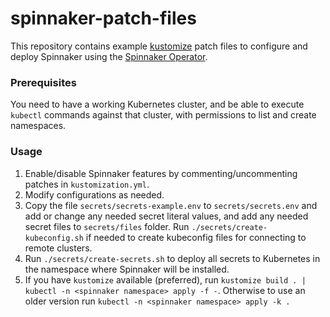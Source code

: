 # spinnaker-patch-files

This repository contains example [kustomize](https://kustomize.io) patch files to configure and deploy Spinnaker using the [Spinnaker Operator](https://github.com/armory/spinnaker-operator).

### Prerequisites

You need to have a working Kubernetes cluster, and be able to execute `kubectl` commands against that cluster, with permissions to list and create namespaces.

### Usage

1. Enable/disable Spinnaker features by commenting/uncommenting patches in `kustomization.yml`.
2. Modify configurations as needed.
3. Copy the file `secrets/secrets-example.env` to `secrets/secrets.env` and add or change any needed secret literal values, and add any needed secret files to `secrets/files` folder. Run `./secrets/create-kubeconfig.sh` if needed to create kubeconfig files for connecting to remote clusters.
4. Run `./secrets/create-secrets.sh` to deploy all secrets to Kubernetes in the namespace where Spinnaker will be installed.
5. If you have `kustomize` available (preferred), run `kustomize build . | kubectl -n <spinnaker namespace> apply -f -`. Otherwise to use an older version run `kubectl -n <spinnaker namespace> apply -k .`
